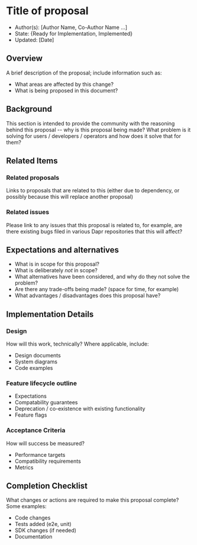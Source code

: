 # Title of proposal 

* Author(s): [Author Name, Co-Author Name ...]
* State: {Ready for Implementation, Implemented}
* Updated: [Date]

## Overview

A brief description of the proposal; include information such as:

* What areas are affected by this change?
* What is being proposed in this document?

## Background

This section is intended to provide the community with the reasoning behind this proposal -- why is this proposal being made? What problem is it solving for users / developers / operators and how does it solve that for them?

## Related Items

### Related proposals 

Links to proposals that are related to this (either due to dependency, or possibly because this will replace another proposal)

### Related issues 

Please link to any issues that this proposal is related to, for example, are there existing bugs filed in various Dapr repositories that this will affect?


## Expectations and alternatives

* What is in scope for this proposal?
* What is deliberately *not* in scope?
* What alternatives have been considered, and why do they not solve the problem?
* Are there any trade-offs being made? (space for time, for example)
* What advantages / disadvantages does this proposal have? 

## Implementation Details

### Design

How will this work, technically? Where applicable, include: 

* Design documents
* System diagrams
* Code examples

### Feature lifecycle outline

* Expectations
* Compatability guarantees
* Deprecation / co-existence with existing functionality
* Feature flags

### Acceptance Criteria

How will success be measured? 

* Performance targets
* Compatibility requirements
* Metrics

## Completion Checklist

What changes or actions are required to make this proposal complete? Some examples:

* Code changes
* Tests added (e2e, unit)
* SDK changes (if needed)
* Documentation

